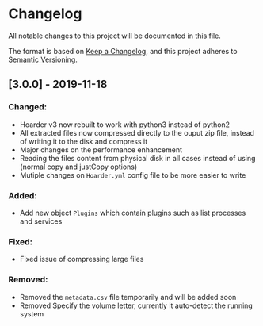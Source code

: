 

# Changelog
All notable changes to this project will be documented in this file.

The format is based on [Keep a Changelog](https://keepachangelog.com/en/1.0.0/),
and this project adheres to [Semantic Versioning](https://semver.org/spec/v2.0.0.html).


## [3.0.0] - 2019-11-18

### Changed:
- Hoarder v3 now rebuilt to work with python3 instead of python2
- All extracted files now compressed directly to the ouput zip file, instead of writing it to the disk and compress it
- Major changes on the performance enhancement
- Reading the files content from physical disk in all cases instead of using (normal copy and justCopy options)
- Mutiple changes on `Hoarder.yml` config file to be more easier to write

### Added:
- Add new object `Plugins` which contain plugins such as list processes and services

### Fixed:
- Fixed issue of compressing large files

### Removed:
- Removed the `metadata.csv` file temporarily and will be added soon
- Removed Specify the volume letter, currently it auto-detect the running system
